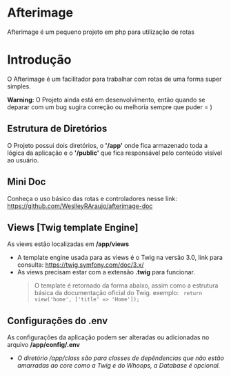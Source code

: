 # Afterimage
Afterimage é um pequeno projeto em php para utilização de rotas

# Introdução
O Afterimage é um facilitador para trabalhar com rotas de uma forma super simples.

**Warning:** O Projeto ainda está em desenvolvimento, então quando se deparar com um  bug sugira correção ou melhoria sempre que puder = )  


## Estrutura de Diretórios
O Projeto possui dois diretórios, o **'/app'** onde fica armazenado toda a lógica da aplicação e o **'/public'** que fica responsável pelo conteúdo visível ao usuário.
<br>

## Mini Doc
Conheça o uso básico das rotas e controladores nesse link: <https://github.com/WeslleyRAraujo/afterimage-doc>

## Views [Twig template Engine]

As views estão localizadas em **/app/views**

- A template engine usada para as views é o Twig na versão 3.0, link para consulta: https://twig.symfony.com/doc/3.x/
- As views precisam estar com a extensão **.twig** para funcionar.
	> O template é retornado da forma abaixo, assim como a estrutura básica da documentação oficial do Twig.
	> exemplo: ``` return view('home', ['title' => 'Home']);```

## Configurações do .env

As configurações da aplicação podem ser alteradas ou adicionadas no arquivo **/app/config/.env**

- *O diretório /app/class são para classes de depêndencias que não estão amarradas ao core como a Twig e do Whoops, a Database é opcional.*